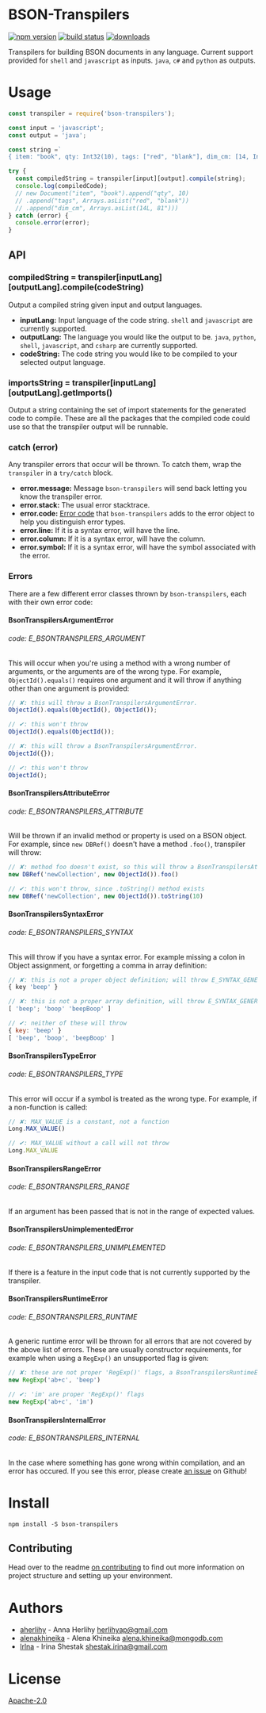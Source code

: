 # BSON-Transpilers
[![npm version][1]][2] [![build status][3]][4]
[![downloads][5]][6]

Transpilers for building BSON documents in any language. Current support
provided for `shell` and `javascript` as inputs. `java`, `c#` and `python` as
outputs.

# Usage

```js
const transpiler = require('bson-transpilers');

const input = 'javascript';
const output = 'java';

const string =`
{ item: "book", qty: Int32(10), tags: ["red", "blank"], dim_cm: [14, Int32("81")] }`;

try {
  const compiledString = transpiler[input][output].compile(string);
  console.log(compiledCode);
  // new Document("item", "book").append("qty", 10)
  // .append("tags", Arrays.asList("red", "blank"))
  // .append("dim_cm", Arrays.asList(14L, 81")))
} catch (error) {
  console.error(error);
}
```

## API
### compiledString = transpiler\[inputLang\]\[outputLang\].compile(codeString)
Output a compiled string given input and output languages.
- __inputLang:__ Input language of the code string. `shell` and `javascript`
  are currently supported.
- __outputLang:__ The language you would like the output to be. `java`,
  `python`, `shell`, `javascript`, and `csharp` are currently supported.
- __codeString:__ The code string you would like to be compiled to your
  selected output language.

### importsString = transpiler\[inputLang\]\[outputLang\].getImports()
Output a string containing the set of import statements for the generated code
to compile. These are all the packages that the compiled code could use so that
the transpiler output will be runnable.

### catch (error)
Any transpiler errors that occur will be thrown. To catch them, wrap the
`transpiler` in a `try/catch` block.
- __error.message:__ Message `bson-transpilers` will send back letting you know
  the transpiler error.
- __error.stack:__ The usual error stacktrace.
- __error.code:__ [Error code]() that `bson-transpilers` adds to the error object to
  help you distinguish error types.
- __error.line:__ If it is a syntax error, will have the line.
- __error.column:__ If it is a syntax error, will have the column.
- __error.symbol:__ If it is a syntax error, will have the symbol associated with the error.

### Errors
There are a few different error classes thrown by `bson-transpilers`, each with 
their own error code:

#### BsonTranspilersArgumentError
###### code: E_BSONTRANSPILERS_ARGUMENT
This will occur when you're using a method with a wrong number of arguments, or
the arguments are of the wrong type.
For example, `ObjectId().equals()` requires one argument and it will throw if
anything other than one argument is provided:

```javascript
// ✘: this will throw a BsonTranspilersArgumentError.
ObjectId().equals(ObjectId(), ObjectId());

// ✔: this won't throw
ObjectId().equals(ObjectId());
```

```javascript
// ✘: this will throw a BsonTranspilersArgumentError.
ObjectId({});

// ✔: this won't throw
ObjectId();
```

#### BsonTranspilersAttributeError
###### code: E_BSONTRANSPILERS_ATTRIBUTE
Will be thrown if an invalid method or property is used on a BSON object. For
example, since `new DBRef()` doesn't have a method `.foo()`, transpiler will
throw:

```javascript
// ✘: method foo doesn't exist, so this will throw a BsonTranspilersAttributeError .
new DBRef('newCollection', new ObjectId()).foo()

// ✔: this won't throw, since .toString() method exists
new DBRef('newCollection', new ObjectId()).toString(10)
```

#### BsonTranspilersSyntaxError
###### code: E_BSONTRANSPILERS_SYNTAX 
This will throw if you have a syntax error. For example missing a colon in
Object assignment, or forgetting a comma in array definition:

```javascript
// ✘: this is not a proper object definition; will throw E_SYNTAX_GENERIC
{ key 'beep' }

// ✘: this is not a proper array definition, will throw E_SYNTAX_GENERIC
[ 'beep'; 'boop' 'beepBoop' ]

// ✔: neither of these will throw 
{ key: 'beep' }
[ 'beep', 'boop', 'beepBoop' ]
```

#### BsonTranspilersTypeError
###### code: E_BSONTRANSPILERS_TYPE
This error will occur if a symbol is treated as the wrong type. For example, if
a non-function is called:

```javascript
// ✘: MAX_VALUE is a constant, not a function
Long.MAX_VALUE()

// ✔: MAX_VALUE without a call will not throw
Long.MAX_VALUE
```
#### BsonTranspilersRangeError
###### code: E_BSONTRANSPILERS_RANGE
If an argument has been passed that is not in the range of expected values.

#### BsonTranspilersUnimplementedError
###### code: E_BSONTRANSPILERS_UNIMPLEMENTED
If there is a feature in the input code that is not currently supported by the 
transpiler. 

#### BsonTranspilersRuntimeError
###### code: E_BSONTRANSPILERS_RUNTIME
A generic runtime error will be thrown for all errors that are not covered by the
above list of errors. These are usually constructor requirements, for example 
when using a `RegExp()` an unsupported flag is given:

```javascript
// ✘: these are not proper 'RegExp()' flags, a BsonTranspilersRuntimeError will be thrown.
new RegExp('ab+c', 'beep')

// ✔: 'im' are proper 'RegExp()' flags
new RegExp('ab+c', 'im')
```

#### BsonTranspilersInternalError
###### code: E_BSONTRANSPILERS_INTERNAL
In the case where something has gone wrong within compilation, and an error has 
occured. If you see this error, please create [an issue](https://github.com/mongodb-js/bson-transpilers/issues) on Github!

# Install
```shell
npm install -S bson-transpilers
```

## Contributing
Head over to the readme [on contributing](./CONTRIBUTING.md) to find out more
information on project structure and setting up your environment.

# Authors
- [aherlihy](https://github.com/aherlihy) - Anna Herlihy <herlihyap@gmail.com>
- [alenakhineika](https://github.com/alenakhineika) - Alena Khineika <alena.khineika@mongodb.com>
- [lrlna](github.com/lrlna) - Irina Shestak <shestak.irina@gmail.com>

# License
[Apache-2.0](https://tldrlegal.com/license/apache-license-2.0-(apache-2.0))

[1]: https://img.shields.io/npm/v/bson-transpilers.svg?style=flat-square
[2]: https://npmjs.org/package/bson-transpilers
[3]: https://img.shields.io/travis/mongodb-js/bson-transpilers/master.svg?style=flat-square
[4]: https://travis-ci.com/mongodb-js/bson-transpilers
[5]: http://img.shields.io/npm/dm/bson-transpilers.svg?style=flat-square
[6]: https://npmjs.org/package/bson-transpilers
